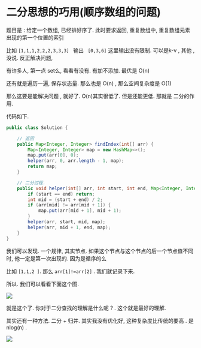 # 二分思想的巧用(顺序数组的问题)

题目是 : 给定一个数组, 已经排好序了.  此时要求返回, 重复数组中, 重复数组元素出现的第一个位置的索引 



比如  `[1,1,1,2,2,2,3,3,3] ` 输出  ` [0,3,6]`  这里输出没有限制.  可以是k-v , 其他 ,没说. 反正解决问题, 



有许多人, 第一点 set么, 看看有没有. 有加不添加.  最优是  O(n)



还有就是遍历一遍, 保存状态量.  那么也是 O(n)   , 那么空间复杂度是 O(1)



那么这要是能解决问题  , 就好了.  O(n)其实很低了. 但是还能更低. 那就是 二分的作用. 



代码如下. 

```java
public class Solution {

    // 返回
    public Map<Integer, Integer> findIndex(int[] arr) {
        Map<Integer, Integer> map = new HashMap<>();
        map.put(arr[0], 0);
        helper(arr, 0, arr.length - 1, map);
        return map;
    }

    // 二分过程.
    public void helper(int[] arr, int start, int end, Map<Integer, Integer> map) {
        if (start == end) return;
        int mid = (start + end) / 2;
        if (arr[mid] != arr[mid + 1]) {
            map.put(arr[mid + 1], mid + 1);
        }
        helper(arr, start, mid, map);
        helper(arr, mid + 1, end, map);
    }
}
```

我们可以发现.  一个规律, 其实节点. 如果这个节点与这个节点的后一个节点值不同时, 他一定是第一次出现的. 因为是循序的么 



比如 `[1,1,2 ]`. 那么 `arr[1]!=arr[2]` .  我们就记录下来. 



所以. 我们可以看看下面这个图. 

![](https://tyut.oss-accelerate.aliyuncs.com/image/2020-30-33/0d3bca02-f514-441c-8991-7a42b81ac97b.png?x-oss-process=style/template01)



就是这个了.  你对于二分查找的理解是什么呢 ? . 这个就是最好的理解.  







其实还有一种方法. 二分 + 归并.  其实我没有优化好, 这种复杂度比传统的要高 . 是 nlog(n) .

![](https://tyut.oss-accelerate.aliyuncs.com/image/2020-30-33/7e87f1de-6f31-442b-a9f4-383a4e2a4769.png?x-oss-process=style/template01)

